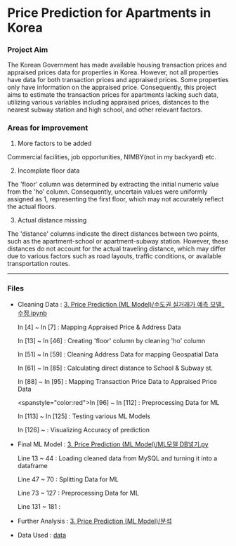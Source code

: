 # Price Prediction for Apartments in Korea
### Project Aim
The Korean Government has made available housing transaction prices and appraised prices data for properties in Korea. However, not all properties have data for both transaction prices and appraised prices. Some properties only have information on the appraised price. Consequently, this project aims to estimate the transaction prices for apartments lacking such data, utilizing various variables including appraised prices, distances to the nearest subway station and high school, and other relevant factors.

### Areas for improvement
1) More factors to be added

Commercial facilities, job opportunities, NIMBY(not in my backyard) etc.

2) Incomplate floor data

The 'floor' column was determined by extracting the initial numeric value from the 'ho' column. Consequently, uncertain values were uniformly assigned as 1, representing the first floor, which may not accurately reflect the actual floors.

3) Actual distance missing

The 'distance' columns indicate the direct distances between two points, such as the apartment-school or apartment-subway station. However, these distances do not account for the actual traveling distance, which may differ due to various factors such as road layouts, traffic conditions, or available transportation routes.

---   
### Files
* Cleaning Data : [3. Price Prediction (ML Model)/수도권 실거래가 예측 모델_수정.ipynb](https://github.com/jiboo01/hsj/blob/main/3.%20Price%20Prediction%20(ML%20Model)/%EC%88%98%EB%8F%84%EA%B6%8C%20%EC%8B%A4%EA%B1%B0%EB%9E%98%EA%B0%80%20%EC%98%88%EC%B8%A1%20%EB%AA%A8%EB%8D%B8_%EC%88%98%EC%A0%95.ipynb)

    In [4] ~ In [7] : Mapping Appraised Price & Address Data

    In [13] ~ In [46] : Creating 'floor' column by cleaning 'ho' column

    In [51] ~ In [59] : Cleaning Address Data for mapping Geospatial Data

    In [61] ~ In [85] : Calculating direct distance to School & Subway st.

    In [88] ~ In [95] : Mapping Transaction Price Data to Appraised Price Data

    <spanstyle="color:red">In [96] ~ In [112] : Preprocessing Data for ML</span>

    In [113] ~ In [125] : Testing various ML Models

    In [126] ~ : Visualizing Accuracy of prediction


  
* Final ML Model : [3. Price Prediction (ML Model)/ML모델 DB넣기.py](https://github.com/jiboo01/hsj/blob/main/3.%20Price%20Prediction%20(ML%20Model)/ML%EB%AA%A8%EB%8D%B8%20DB%EB%84%A3%EA%B8%B0.py)

    Line 13 ~ 44 : Loading cleaned data from MySQL and turning it into a dataframe

    Line 47 ~ 70 : Splitting Data for ML

    Line 73 ~ 127 : Preprocessing Data for ML

    Line 131 ~ 181 : 
* Further Analysis : [3. Price Prediction (ML Model)/분석](https://github.com/jiboo01/hsj/tree/main/3.%20Price%20Prediction%20(ML%20Model)/%EB%B6%84%EC%84%9D)

* Data Used : [data](https://github.com/jiboo01/hsj/tree/main/data)
